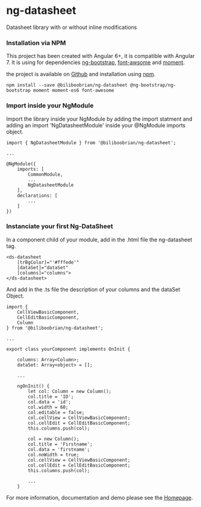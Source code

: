 # ng-datasheet
Datasheet library with or without inline modifications

### Installation via NPM

This project has been created with Angular 6+, it is compatible with Angular 7. It is using for dependencies [ng-bootstrap](https://ng-bootstrap.github.io/#/home), [font-awsome](https://fontawesome.com/) and [moment](https://momentjs.com/).

the project is available on [Github](https://github.com/biliboobrian/ng-datasheet) and installation using [npm](https://www.npmjs.com/package/@biliboobrian/ng-datasheet).

`npm install --save @biliboobrian/ng-datasheet @ng-bootstrap/ng-bootstrap moment moment-es6 font-awesome`

### Import inside your NgModule

Import the library inside your NgModule by adding the import statment and adding an import 'NgDatasheetModule' inside your @NgModule imports object.

	import { NgDatasheetModule } from '@biliboobrian/ng-datasheet';
	
	...
	
	@NgModule({
    	imports: [
			CommonModule,
			...
			NgDatasheetModule
		],
		declarations: [
			...
		]
	})

### Instanciate your first Ng-DataSheet

In a component child of your module, add in the .html file the ng-datasheet tag.

	<ds-datasheet
		[trBgColor]="'#fffede'"
		[dataSet]="dataSet"
		[columns]="columns">
	</ds-datasheet>

And add in the .ts file the description of your columns and the dataSet Object.

	import {
		CellViewBasicComponent,
		CellEditBasicComponent,
		Column
	} from '@biliboobrian/ng-datasheet';

	...

	export class yourComponent implements OnInit {

		columns: Array<Column>;
		dataSet: Array<object> = [];

		...

		ngOnInit() {
			let col: Column = new Column();
			col.title = 'ID';
			col.data = 'id';
			col.width = 60;
			col.editable = false;
			col.cellView = CellViewBasicComponent;
			col.cellEdit = CellEditBasicComponent;
			this.columns.push(col);

			col = new Column();
			col.title = 'Firstname';
			col.data = 'firstname';
			col.noWidth = true;
			col.cellView = CellViewBasicComponent;
			col.cellEdit = CellEditBasicComponent;
			this.columns.push(col);

			...
		}

For more information, documentation and demo please see the [Homepage](https://github.com/biliboobrian/ng-datasheet).
